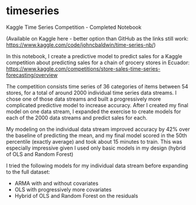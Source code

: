 # timeseries
Kaggle Time Series Competition - Completed Notebook

(Available on Kaggle here - better option than GitHub as the links still work: https://www.kaggle.com/code/johncbaldwin/time-series-nb/)


In this notebook, I create a predictive model to predict sales for a Kaggle competition about predicting sales for a chain of grocery stores in Ecuador: https://www.kaggle.com/competitions/store-sales-time-series-forecasting/overview

The competition consists time series of 36 categories of items between 54 stores, for a total of around 2000 individual time series data streams.  I chose one of those data streams and built a progressively more complicated predictive model to increase accuracy.  After I created my final model on one data stream, I expanded the exercise to create models for each of the 2000 data streams and predict sales for each.

My modeling on the individual data stream improved accuracy by 42% over the baseline of predicting the mean, and my final model scored in the 50th percentile (exactly average) and took about 15 minutes to train.  This was especially impressive given I used only basic models in my design (hybrid of OLS and Random Forest)

I tried the following models for my individual data stream before expanding to the full dataset:
- ARMA with and without covariates
- OLS with progressively more covariates
- Hybrid of OLS and Random Forest on the residuals
